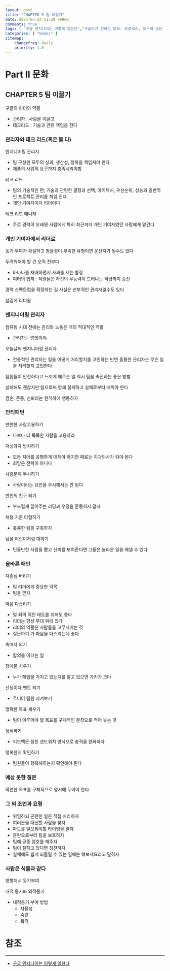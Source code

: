 ```yaml
---
layout: post
title: "CHAPTER 5 팀 이끌기"
date: 2024-05-24 11:20 +0900
comments: true
tags: [ "구글 엔지니어는 이렇게 일한다","구글러가 전하는 문화, 프로세스, 도구의 모든 것" ]
categories: [ "books" ]
sitemap:
    changefreq: daily
    priority: 1.0
---
```


# Part II 문화
## CHAPTER 5 팀 이끌기
구글의 리더의 역활
* 관리자 : 사람을 이끌고
* 테크리드 : 기술과 관련 책임을 진다

### 관리자와 테크 리드(혹은 둘 다)

엔지니어링 관리지
* 팀 구성원 모두의 성과, 생산성, 행복을 책임져야 한다
* 제품의 사업적 요구까지 충족시켜야함

테크 리드
* 팀의 기술적인 면, 기술과 관련한 결정과 선택, 아키텍처, 우선순위, 성능과 일반적인 프로젝트 관리를 책임 진다
* 개인 기여자이자 리더이다

테크 리드 매니저
* 주로 경력이 오래됀 사람에게 특히 최근까지 개인 기여자였던 사람에게 맡긴다

### 개인 기여자에서 리더로

동기 부여가 확실하고 참을성이 부족한 유형이면 운전자가 될수도 있다

두려워해야 할 건 오직 전부다
* 바나나를 재배하면서 사과를 세는 함정
* 피터의 법칙 : 직원들은 자신의 무능력이 드러나는 직급까지 승진

경력 스펙트럼을 확장하는 길
사실은 천부적인 관리자일수도 있다

섬김에 리더쉽

### 엔지니어링 관리자

컴퓨팅 시대 전에는 관리와 노동은 거의 적대적인 역활

* 관리자는 밥맛이야

오늘날의 엔지니어링 관리자
* 전통적인 관리자는 일을 어떻게 처리할지를 고민하는 반면 훌륭한 관리자는 무슨 일을 처리할지 고민한다

팀원들이 안전하다고 느끼게 해주는 일 역시 팀을 촉진하는 좋은 방법

실패해도 괜찮지만 팀으로써 함께 실패하고 실패로부터 배워야 한다

겸손, 존중, 신뢰라는 원칙하에 행동하자

### 안티패턴

만만한 사람고용하기
* 나보다 더 똑똑한 사람을 고용하라

저성과자 방치하기
* 모든 치아를 공평하게 대해야 하지만 때로는 치과의사가 되야 된다
* 희망은 전략이 아니다

사람문제 무시하기
* 사람이라는 요인을 무시해서는 안 된다

만인의 친구 되기
* 부드럽게 끌어주는 리딩과 우정을 혼동하지 말자

채용 기준 타협하기
* 훌륭한 팀을 구축하자

팀을 어린이처럼 대하기
* 민들만한 사람을 뽑고 신뢰를 보여준다면 그들은 놀라운 일을 해낼 수 있다
### 올바른 패턴
자존심 버리기
* 팀 리더에게 중요한 덕목
* 팀을 믿자

마음 다스리기
* 덜 회의 적인 태도를 취해도 좋다
* 리더는 항상 무대 위에 있다
* 리더의 역활은 사람들을 고무시키는 것
* 질문하기 가 마음을 다스리는데 좋다

촉매자 되기
* 합의를 이끄는 일

장애물 치우기
* 누가 해법을 가지고 있는지를 알고 있으면 가키가 크다

선생이자 멘토 되기
* 주니어 팀원 지켜보기

명확한 목표 세우기
* 팀이 이루어야 할 목표를 구체적인 문장으로 적어 놓는 것

정직하기
* 피드백은 칭찬 샌드위치 방식으로 충격을 완화하자

행복한지 확인하기
* 팀원들이 행복해하는지 확인해야 된다

### 예상 못한 질문

막연한 목표를 구체적으로 명시해 두어야 한다

### 그 외 조언과 요령

* 위임하되 곤란한 일은 직접 처리하자
* 여러분을 대신할 사람을 찾자
* 파도를 일으켜야할 타이밍을 알자
* 혼란으로부터 팀을 보호하자
* 팀에 공중 엄호를 해주자
* 팀이 잘하고 있다면 칭찬하자
* 실패해도 쉽게 되돌릴 수 있는 일에는 해보세요라고 말하자

### 사람은 식물과 같다

방향지시 
동기부여

내적 동기롸 외적동기
* 내적동기 부여 방법
  * 자율성
  * 숙련
  * 목적


# 참조
-----

* [구글 엔지니어는 이렇게 일한다](https://www.yes24.com/Product/Goods/109182479)
